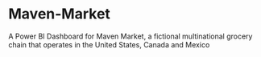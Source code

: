 # Maven-Market
A Power BI Dashboard for Maven Market, a fictional multinational grocery chain that operates in the United States, Canada and Mexico
